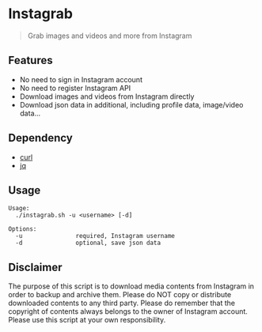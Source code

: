 Instagrab
=========

> Grab images and videos and more from Instagram

## Features

- No need to sign in Instagram account
- No need to register Instagram API
- Download images and videos from Instagram directly
- Download json data in additional, including profile data, image/video data...

## Dependency

- [curl](https://curl.haxx.se/download.html)
- [jq](https://stedolan.github.io/jq/download/)

## Usage

```
Usage:
  ./instagrab.sh -u <username> [-d]

Options:
  -u               required, Instagram username
  -d               optional, save json data
```

## Disclaimer

The purpose of this script is to download media contents from Instagram in order to backup and archive them. Please do NOT copy or distribute downloaded contents to any third party. Please do remember that the copyright of contents always belongs to the owner of Instagram account. Please use this script at your own responsibility.
